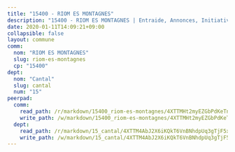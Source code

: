 ```yaml
---
title: "15400 - RIOM ES MONTAGNES"
description: "15400 - RIOM ES MONTAGNES | Entraide, Annonces, Initiatives"
date: 2020-01-11T14:09:21+09:00
collapsible: false
layout: commune
comm:
  nom: "RIOM ES MONTAGNES"
  slug: riom-es-montagnes
  cp: "15400"
dept:
  nom: "Cantal"
  slug: cantal
  num: "15"
peerpad:
  comm:
    read_path: /r/markdown/15400_riom-es-montagnes/4XTTMHt2myEZGbPdKeTn6oXCu2LaFgshCeBQVP9YnbYwJNWDc
    write_path: /w/markdown/15400_riom-es-montagnes/4XTTMHt2myEZGbPdKeTn6oXCu2LaFgshCeBQVP9YnbYwJNWDc-K3TgUGoESqd9WcnmBxkPb3Qt2dRwJJ2iCo47SjmpYT9JQuV7jyz3nbTs9oPGsf9Pkfqr5BeTnfsNZR3YQ8KWrVuETXTWuLmbcoQt3SorxT7eVFmviVV4G7PVm2WJjHAFXqBxSDsk
  dept:
    read_path: /r/markdown/15_cantal/4XTTM4AbJ2X6iKQkT6VnBNhdpUq3gTjF5xvzeLXgyMbip7oZi
    write_path: /w/markdown/15_cantal/4XTTM4AbJ2X6iKQkT6VnBNhdpUq3gTjF5xvzeLXgyMbip7oZi-K3TgUzLxcVoV3Spfk4WRRT7ns4FZHP5DRn3T5Xt1HAMNkCgdMWpswwmyZFy1f4TzqjHqM6bwRLmH4WDVWsNZdM34scPnnmiNG41mKcAmEspoSpDYQr7FHqoFAfy15CJrkSEmsoqS
---
```


